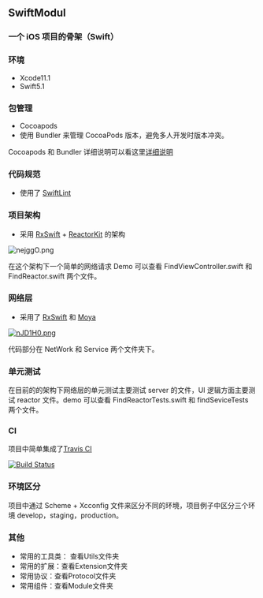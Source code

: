 ## SwiftModul

### 一个 iOS 项目的骨架（Swift）

### 环境
- Xcode11.1
- Swift5.1

### 包管理 

- Cocoapods
- 使用 Bundler 来管理 CocoaPods 版本，避免多人开发时版本冲突。

Cocoapods 和 Bundler 详细说明可以看这里[详细说明](https://www.jianshu.com/p/737d3fa5e12a)

### 代码规范

- 使用了 [SwiftLint](https://github.com/realm/SwiftLint)

### 项目架构

- 采用 [RxSwift](https://github.com/ReactiveX/RxSwift) + [ReactorKit](https://github.com/ReactorKit/ReactorKit) 的架构 

![nejggO.png](https://s2.ax1x.com/2019/09/05/nejggO.png)

在这个架构下一个简单的网络请求 Demo 可以查看 FindViewController.swift 和 FindReactor.swift 两个文件。

### 网络层

- 采用了 [RxSwift](https://github.com/ReactiveX/RxSwift) 和 [Moya](https://github.com/Moya/Moya)

[![nJD1H0.png](https://s2.ax1x.com/2019/09/09/nJD1H0.png)](https://imgchr.com/i/nJD1H0)

代码部分在 NetWork 和 Service 两个文件夹下。

### 单元测试

在目前的的架构下网络层的单元测试主要测试 server 的文件，UI 逻辑方面主要测试 reactor 文件。demo 可以查看 FindReactorTests.swift 和 findSeviceTests 两个文件。

### CI

项目中简单集成了[Travis CI](https://travis-ci.com)

[![Build Status](https://www.travis-ci.org/SCKaito/SwiftModul.svg?branch=master)](https://www.travis-ci.org/SCKaito/SwiftModul)

### 环境区分

项目中通过 Scheme + Xcconfig 文件来区分不同的环境，项目例子中区分三个环境 develop，staging，production。

### 其他

- 常用的工具类： 查看Utils文件夹
- 常用的扩展：查看Extension文件夹
- 常用协议：查看Protocol文件夹
- 常用组件：查看Module文件夹




